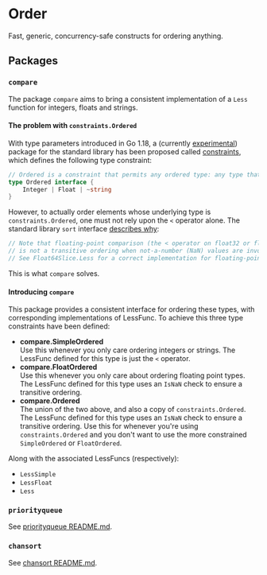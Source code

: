 # Order
Fast, generic, concurrency-safe constructs for ordering anything.

## Packages

### `compare`
The package `compare` aims to bring a consistent implementation of a `Less` function for integers, floats and strings.

#### The problem with `constraints.Ordered`

With type parameters introduced in Go 1.18, a (currently [experimental](https://pkg.go.dev/golang.org/x/exp)) package for the standard library has been proposed called [constraints](https://pkg.go.dev/golang.org/x/exp/constraints), which defines the following type constraint:

```go
// Ordered is a constraint that permits any ordered type: any type that supports the operators < <= >= >. If future releases of Go add new ordered types, this constraint will be modified to include them.
type Ordered interface {
	Integer | Float | ~string
}
```

However, to actually order elements whose underlying type is `constraints.Ordered`, one must not rely upon the `<` operator alone. The standard library `sort` interface [describes why](https://pkg.go.dev/sort#Interface):

```go
// Note that floating-point comparison (the < operator on float32 or float64 values)
// is not a transitive ordering when not-a-number (NaN) values are involved.
// See Float64Slice.Less for a correct implementation for floating-point values.
```

This is what `compare` solves.

#### Introducing `compare`
This package provides a consistent interface for ordering these types, with corresponding implementations of LessFunc. To achieve this three type constraints have been defined:

- **compare.SimpleOrdered**<br />
   Use this whenever you only care ordering integers or strings. The LessFunc defined for this type is just the `<` operator.
- **compare.FloatOrdered**<br />
   Use this whenever you only care about ordering floating point types. The LessFunc defined for this type uses an `IsNaN` check to ensure a transitive ordering.
- **compare.Ordered**<br />
   The union of the two above, and also a copy of `constraints.Ordered`. The LessFunc defined for this type uses an `IsNaN` check to ensure a transitive ordering. Use this for whenever you're using `constraints.Ordered` and you don't want to use the more constrained `SimpleOrdered` or `FloatOrdered`.

Along with the associated LessFuncs (respectively):

- `LessSimple`
- `LessFloat`
- `Less`

### `priorityqueue`
See [priorityqueue README.md](priorityqueue/README.md).

### `chansort`
See [chansort README.md](chansort/README.md).

